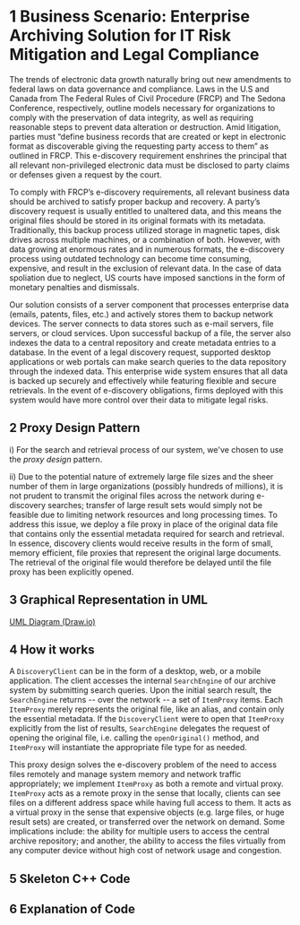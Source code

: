
# 1 Business Scenario: Enterprise Archiving Solution for IT Risk Mitigation and Legal Compliance

The trends of electronic data growth naturally bring out new amendments to federal laws on data governance and compliance. Laws in the U.S and Canada from The Federal Rules of Civil Procedure (FRCP) and The Sedona Conference, respectively, outline models necessary for organizations to comply with the preservation of data integrity, as well as requiring reasonable steps to prevent data alteration or destruction. Amid litigation, parties must “define business records that are created or kept in electronic format as discoverable giving the requesting party access to them” as outlined in FRCP. This e-discovery requirement enshrines the principal that all relevant non-privileged electronic data must be disclosed to party claims or defenses given a request by the court.
	To comply with FRCP’s e-discovery requirements, all relevant business data should be archived to satisfy proper backup and recovery. A party’s discovery request is usually entitled to unaltered data, and this means the original files should be stored in its original formats with its metadata. Traditionally, this backup process utilized storage in magnetic tapes, disk drives across multiple machines, or a combination of both. However, with data growing at enormous rates and in numerous formats, the e-discovery process using outdated technology can become time consuming, expensive, and result in the exclusion of relevant data. In the case of data spoliation due to neglect, US courts have imposed sanctions in the form of monetary penalties and dismissals.

Our solution consists of a server component that processes enterprise data (emails, patents, files, etc.) and actively stores them to backup network devices. The server connects to data stores such as e-mail servers, file servers, or cloud services. Upon successful backup of a file, the server also indexes the data to a central repository and create metadata entries to a database. In the event of a legal discovery request, supported desktop applications or web portals can make search queries to the data repository through the indexed data. This enterprise wide system ensures that all data is backed up securely and effectively while featuring flexible and secure retrievals. In the event of e-discovery obligations, firms deployed with this system would have more control over their data to mitigate legal risks. 

## 2 Proxy Design Pattern

i) For the search and retrieval process of our system, we've chosen to use the *proxy design* pattern. 

ii) Due to the potential nature of extremely large file sizes and the sheer number of them in large organizations (possibly hundreds of millions), it is not prudent to transmit the original files across the network during e-discovery searches; transfer of large result sets would simply not be feasible due to limiting network resources and long processing times. To address this issue, we deploy a file proxy in place of the original data file that contains only the essential metadata required for search and retrieval. In essence, discovery clients would receive results in the form of small, memory efficient, file proxies that represent the original large documents. The retrieval of the original file would therefore be delayed until the file proxy has been explicitly opened. 

## 3 Graphical Representation in UML

[UML Diagram (Draw.io)](https://drive.google.com/file/d/0B110Jx0kEe5IQlYxajBycUZQR1U/view?usp=sharing)


## 4 How it works

A `DiscoveryClient` can be in the form of a desktop, web, or a mobile application. The client accesses the internal `SearchEngine` of our archive system by submitting search queries. Upon the initial search result, the `SearchEngine` returns -- over the network -- a set of `ItemProxy` items. Each `ItemProxy` merely represents the original file, like an alias, and contain only the essential metadata. If the `DiscoveryClient` were to open that `ItemProxy` explicitly from the list of results, `SearchEngine` delegates the request of opening the original file, i.e. calling the `openOriginal()` method, and `ItemProxy` will instantiate the appropriate file type for as needed.  

This proxy design solves the e-discovery problem of the need to access files remotely and manage system memory and network traffic appropriately; we implement `ItemProxy` as both a remote and virtual proxy. `ItemProxy` acts as a remote proxy in the sense that locally, clients can see files on a different address space while having full access to them. It acts as a virtual proxy in the sense that expensive objects (e.g. large files, or huge result sets) are created, or transferred over the network on demand. Some implications include: the ability for multiple users to access the central archive repository; and another, the ability to access the files virtually from any computer device without high cost of network usage and congestion.   

## 5 Skeleton C++ Code
## 6 Explanation of Code




